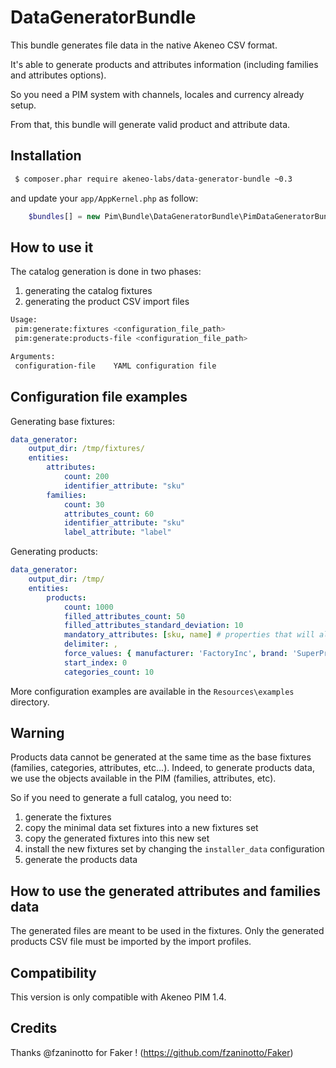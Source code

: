 DataGeneratorBundle
===================

This bundle generates file data in the native Akeneo CSV format.

It's able to generate products and attributes information (including families and attributes options).

So you need a PIM system with channels, locales and currency already setup.

From that, this bundle will generate valid product and attribute data.

Installation
------------
```bash
 $ composer.phar require akeneo-labs/data-generator-bundle ~0.3
```
and update your ``app/AppKernel.php`` as follow:

```php
    $bundles[] = new Pim\Bundle\DataGeneratorBundle\PimDataGeneratorBundle();
```

How to use it
-------------
The catalog generation is done in two phases:
 1. generating the catalog fixtures
 2. generating the product CSV import files

```bash
Usage:
 pim:generate:fixtures <configuration_file_path>
 pim:generate:products-file <configuration_file_path>

Arguments:
 configuration-file    YAML configuration file
```


Configuration file examples
---------------------------
Generating base fixtures:

```yaml
data_generator:
    output_dir: /tmp/fixtures/
    entities:
        attributes:
            count: 200
            identifier_attribute: "sku"
        families:
            count: 30
            attributes_count: 60
            identifier_attribute: "sku"
            label_attribute: "label"
```

Generating products:
```yaml
data_generator:
    output_dir: /tmp/
    entities:
        products:
            count: 1000
            filled_attributes_count: 50
            filled_attributes_standard_deviation: 10
            mandatory_attributes: [sku, name] # properties that will always be filled in with a random value
            delimiter: ,
            force_values: { manufacturer: 'FactoryInc', brand: 'SuperProd' } # properties that if they are filled in, will be filled in the given value
            start_index: 0
            categories_count: 10
```

More configuration examples are available in the ``Resources\examples`` directory.

## Warning
Products data cannot be generated at the same time as the base fixtures (families, categories, attributes, etc...).
Indeed, to generate products data, we use the objects available in the PIM (families, attributes, etc).

So if you need to generate a full catalog, you need to:
 1. generate the fixtures
 2. copy the minimal data set fixtures into a new fixtures set
 3. copy the generated fixtures into this new set
 4. install the new fixtures set by changing the `installer_data` configuration
 5. generate the products data

How to use the generated attributes and families data
-----------------------------------------------------
The generated files are meant to be used in the fixtures. Only the generated products CSV file
must be imported by the import profiles.

Compatibility
-------------
This version is only compatible with Akeneo PIM 1.4.

Credits
-------
Thanks @fzaninotto for Faker ! (https://github.com/fzaninotto/Faker)
